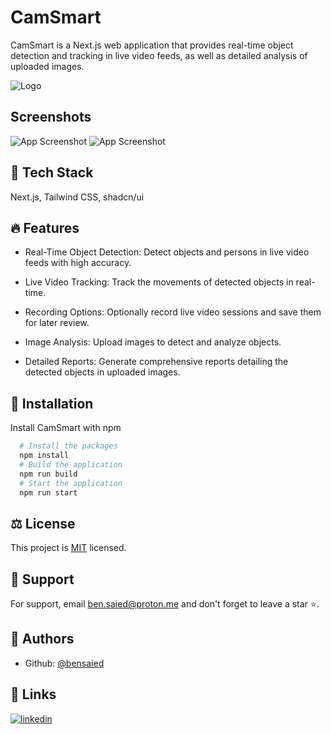 # CamSmart

CamSmart is a Next.js web application that provides real-time object detection and tracking in live video feeds, as well as detailed analysis of uploaded images.

![Logo](https://i.ibb.co/dgN0Nv3/favicon.png)

## Screenshots

![App Screenshot]()
![App Screenshot]()

## 🧰 Tech Stack

Next.js, Tailwind CSS, shadcn/ui

## 🔥 Features

- Real-Time Object Detection: Detect objects and persons in live video feeds with high accuracy.

- Live Video Tracking: Track the movements of detected objects in real-time.
- Recording Options: Optionally record live video sessions and save them for later review.
- Image Analysis: Upload images to detect and analyze objects.
- Detailed Reports: Generate comprehensive reports detailing the detected objects in uploaded images.

## 🚀 Installation

Install CamSmart with npm

```bash
  # Install the packages
  npm install
  # Build the application
  npm run build
  # Start the application
  npm run start
```

## ⚖️ License

This project is [MIT](https://choosealicense.com/licenses/mit/) licensed.

## 💝 Support

For support, email ben.saied@proton.me and don't forget to leave a star ⭐️.

## 📝 Authors

- Github: [@bensaied](https://www.github.com/bensaied)

## 🔗 Links

[![linkedin](https://img.shields.io/badge/linkedin-0A66C2?style=for-the-badge&logo=linkedin&logoColor=white)](https://www.linkedin.com/in/bensaied/)
